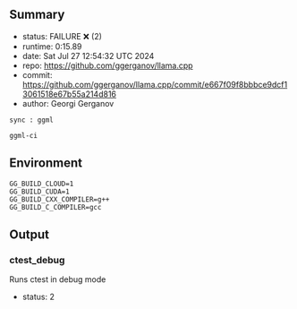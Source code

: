 ## Summary

- status:  FAILURE ❌ (2)
- runtime: 0:15.89
- date:    Sat Jul 27 12:54:32 UTC 2024
- repo:    https://github.com/ggerganov/llama.cpp
- commit:  https://github.com/ggerganov/llama.cpp/commit/e667f09f8bbbce9dcf13061518e67b55a214d816
- author:  Georgi Gerganov
```
sync : ggml

ggml-ci
```

## Environment

```
GG_BUILD_CLOUD=1
GG_BUILD_CUDA=1
GG_BUILD_CXX_COMPILER=g++
GG_BUILD_C_COMPILER=gcc
```

## Output

### ctest_debug

Runs ctest in debug mode
- status: 2
```

```

